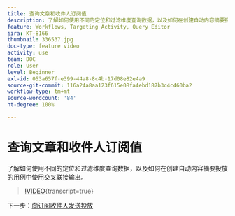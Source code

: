 ```yaml
---
title: 查询文章和收件人订阅值
description: 了解如何使用不同的定位和过滤维度查询数据，以及如何在创建自动内容摘要投放的用例中使用交叉联接输出。
feature: Workflows, Targeting Activity, Query Editor
jira: KT-8166
thumbnail: 336537.jpg
doc-type: feature video
activity: use
team: DOC
role: User
level: Beginner
exl-id: 053a657f-e399-44a8-8c4b-17d08e82e4a9
source-git-commit: 116a24a8aa123f615e08fa4ebd187b3c4c460ba2
workflow-type: tm+mt
source-wordcount: '84'
ht-degree: 100%

---
```


# 查询文章和收件人订阅值

了解如何使用不同的定位和过滤维度查询数据，以及如何在创建自动内容摘要投放的用例中使用交叉联接输出。

>[!VIDEO](https://video.tv.adobe.com/v/336537?quality=12&learn=on){transcript=true}

下一步：[向订阅收件人发送投放](/help/tutorial-use-soap-apis/send-delivery-to-subscribed-recipients.md)
